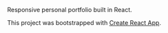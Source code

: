 Responsive personal portfolio built in React.

This project was bootstrapped with [Create React App](https://github.com/facebookincubator/create-react-app).
